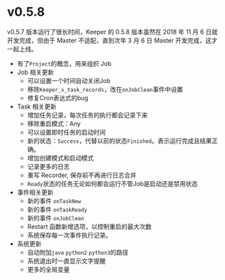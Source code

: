 
# v0.5.8

v0.5.7 版本运行了很长时间，Keeper 的 0.5.8 版本虽然在 2018 年 11 月 6 日就开发完成，但由于 Master 不适配，直到次年 3 月 6 日 Master 开发完成，这才一起上线。

* 有了`Project`的概念，用来组织 Job
* Job 相关更新
    + 可以设置一个时间自动关闭Job
    + 移除`Keeper_x_task_records`，改在`onJobClean`事件中设置
    + 修复Cron表达式的bug
* Task 相关更新
    + 增加任务记录，每次任务的执行都会记录下来
    + 移除重启模式：Any
    + 可以设置即时任务的启动时间
    + 新的状态：`Success`，代替以前的状态`Finished`。表示运行完成且结果正确。
    + 增加创建模式和启动模式
    + 记录更多的日志
    + 重写 Recorder, 保存前不再进行日志合并
    + `Ready`状态的任务无论如何都会运行不管Job是启动还是禁用状态
* 事件相关更新
    + 新的事件 `onTaskNew`
    + 新的事件 `onTaskReady`
    + 新的事件 `onJobClean`
    + Restart 函数新增选项，以控制重启的最大次数
    + 系统保存每一次事件执行记录。
* 系统更新
    + 自动附加`java` `python2` `python3`的路径
    + 系统退出时一直显示文字提醒
    + 更多的全局变量
    